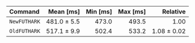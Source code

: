 | Command | Mean [ms] | Min [ms] | Max [ms] | Relative |
|:---|---:|---:|---:|---:|
| `NewFUTHARK` | 481.0 ± 5.5 | 473.0 | 493.5 | 1.00 |
| `OldFUTHARK` | 517.1 ± 9.9 | 502.4 | 533.2 | 1.08 ± 0.02 |
